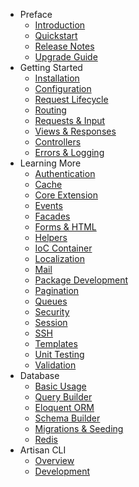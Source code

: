 - Preface
    - [Introduction](/docs/introduction)
    - [Quickstart](/docs/quick)
    - [Release Notes](/docs/releases)
    - [Upgrade Guide](/docs/upgrade)
- Getting Started
    - [Installation](/docs/installation)
    - [Configuration](/docs/configuration)
    - [Request Lifecycle](/docs/lifecycle)
    - [Routing](/docs/routing)
    - [Requests & Input](/docs/requests)
    - [Views & Responses](/docs/responses)
    - [Controllers](/docs/controllers)
    - [Errors & Logging](/docs/errors)
- Learning More
    - [Authentication](/docs/security)
    - [Cache](/docs/cache)
    - [Core Extension](/docs/extending)
    - [Events](/docs/events)
    - [Facades](/docs/facades)
    - [Forms & HTML](/docs/html)
    - [Helpers](/docs/helpers)
    - [IoC Container](/docs/ioc)
    - [Localization](/docs/localization)
    - [Mail](/docs/mail)
    - [Package Development](/docs/packages)
    - [Pagination](/docs/pagination)
    - [Queues](/docs/queues)
    - [Security](/docs/security)
    - [Session](/docs/session)
    - [SSH](/docs/ssh)
    - [Templates](/docs/templates)
    - [Unit Testing](/docs/testing)
    - [Validation](/docs/validation)
- Database
    - [Basic Usage](/docs/database)
    - [Query Builder](/docs/queries)
    - [Eloquent ORM](/docs/eloquent)
    - [Schema Builder](/docs/schema)
    - [Migrations & Seeding](/docs/migrations)
    - [Redis](/docs/redis)
- Artisan CLI
    - [Overview](/docs/artisan)
    - [Development](/docs/commands)